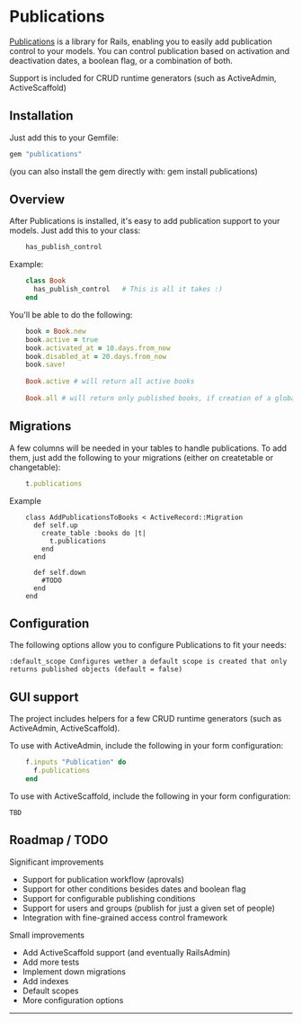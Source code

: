 Publications
====

[Publications](http://github.com/runtimerevolution/publications) is a library for Rails, enabling you to easily add publication control to your models. You can control publication based on activation and deactivation dates, a boolean flag, or a combination of both.

Support is included for CRUD runtime generators (such as ActiveAdmin, ActiveScaffold)

Installation
---

Just add this to your Gemfile:
```ruby
gem "publications"
```
(you can also install the gem directly with: gem install publications)

Overview
---

After Publications is installed, it's easy to add publication support to your models. Just add this to your class:
```ruby
	has_publish_control
```
Example:
```ruby
	class Book
	  has_publish_control	# This is all it takes :)
	end
```	
You'll be able to do the following:
```ruby
	book = Book.new
	book.active = true
	book.activated_at = 10.days.from_now
	book.disabled_at = 20.days.from_now
	book.save!
	
	Book.active # will return all active books 
	
	Book.all # will return only published books, if creation of a global scope has been enabled
```
Migrations
---

A few columns will be needed in your tables to handle publications. To add them, just add the following to your migrations (either on createtable or changetable):
```ruby
	t.publications
```	
Example
```	
	class AddPublicationsToBooks < ActiveRecord::Migration
	  def self.up
	    create_table :books do |t|
	      t.publications
	    end
	  end

	  def self.down
		#TODO
	  end
	end
```	
Configuration
---
The following options allow you to configure Publications to fit your needs:

 	:default_scope Configures wether a default scope is created that only returns published objects (default = false)


GUI support
---

The project includes helpers for a few CRUD runtime generators (such as ActiveAdmin, ActiveScaffold).

To use with ActiveAdmin, include the following in your form configuration:

```ruby
    f.inputs "Publication" do
      f.publications  
    end
```
To use with ActiveScaffold, include the following in your form configuration:

	TBD


Roadmap / TODO 
---

Significant improvements

* Support for publication workflow (aprovals)
* Support for other conditions besides dates and boolean flag
* Support for configurable publishing conditions
* Support for users and groups (publish for just a given set of people)
* Integration with fine-grained access control framework


Small improvements

* Add ActiveScaffold support (and eventually RailsAdmin)
* Add more tests
* Implement down migrations
* Add indexes
* Default scopes
* More configuration options

----

